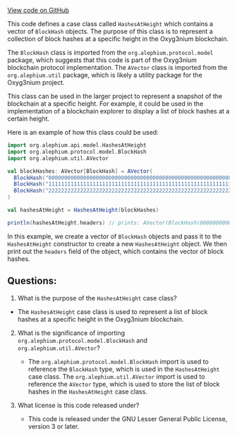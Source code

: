 [View code on GitHub](https://github.com/alephium/alephium/api/src/main/scala/org/alephium/api/model/HashesAtHeight.scala)

This code defines a case class called `HashesAtHeight` which contains a vector of `BlockHash` objects. The purpose of this class is to represent a collection of block hashes at a specific height in the Oxyg3nium blockchain. 

The `BlockHash` class is imported from the `org.alephium.protocol.model` package, which suggests that this code is part of the Oxyg3nium blockchain protocol implementation. The `AVector` class is imported from the `org.alephium.util` package, which is likely a utility package for the Oxyg3nium project.

This class can be used in the larger project to represent a snapshot of the blockchain at a specific height. For example, it could be used in the implementation of a blockchain explorer to display a list of block hashes at a certain height. 

Here is an example of how this class could be used:

```scala
import org.alephium.api.model.HashesAtHeight
import org.alephium.protocol.model.BlockHash
import org.alephium.util.AVector

val blockHashes: AVector[BlockHash] = AVector(
  BlockHash("0000000000000000000000000000000000000000000000000000000000000000"),
  BlockHash("1111111111111111111111111111111111111111111111111111111111111111"),
  BlockHash("2222222222222222222222222222222222222222222222222222222222222222")
)

val hashesAtHeight = HashesAtHeight(blockHashes)

println(hashesAtHeight.headers) // prints: AVector(BlockHash(0000000000000000000000000000000000000000000000000000000000000000), BlockHash(1111111111111111111111111111111111111111111111111111111111111111), BlockHash(2222222222222222222222222222222222222222222222222222222222222222))
```

In this example, we create a vector of `BlockHash` objects and pass it to the `HashesAtHeight` constructor to create a new `HashesAtHeight` object. We then print out the `headers` field of the object, which contains the vector of block hashes.
## Questions: 
 1. What is the purpose of the `HashesAtHeight` case class?
   - The `HashesAtHeight` case class is used to represent a list of block hashes at a specific height in the Oxyg3nium blockchain.

2. What is the significance of importing `org.alephium.protocol.model.BlockHash` and `org.alephium.util.AVector`?
   - The `org.alephium.protocol.model.BlockHash` import is used to reference the `BlockHash` type, which is used in the `HashesAtHeight` case class. The `org.alephium.util.AVector` import is used to reference the `AVector` type, which is used to store the list of block hashes in the `HashesAtHeight` case class.

3. What license is this code released under?
   - This code is released under the GNU Lesser General Public License, version 3 or later.